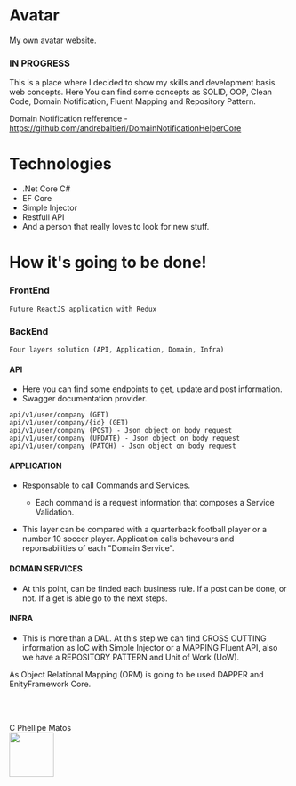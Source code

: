 # Avatar
My own avatar website.
### IN PROGRESS ###

This is a place where I decided to show my skills and development basis web concepts. Here You can find some concepts as SOLID, OOP, Clean Code, Domain Notification, Fluent Mapping and Repository Pattern. 

Domain Notification refference - https://github.com/andrebaltieri/DomainNotificationHelperCore

# Technologies
- .Net Core C#
- EF Core
- Simple Injector
- Restfull API
- And a person that really loves to look for new stuff.

# How it's going to be done!
### FrontEnd
```
Future ReactJS application with Redux
```
### BackEnd
```
Four layers solution (API, Application, Domain, Infra)
```


#### API 
- Here you can find some endpoints to get, update and post information.
- Swagger documentation provider.
```
api/v1/user/company (GET)
api/v1/user/company/{id} (GET)
api/v1/user/company (POST) - Json object on body request
api/v1/user/company (UPDATE) - Json object on body request
api/v1/user/company (PATCH) - Json object on body request
```

#### APPLICATION 
- Responsable to call Commands and Services.
    - Each command is a request information that composes a Service Validation.
    
-  This layer can be compared with a quarterback football player or a number 10 soccer player. Application calls behavours and reponsabilities of each "Domain Service".

#### DOMAIN SERVICES 
- At this point, can be finded each business rule. If a post can be done, or not. If a get is able go to the next steps.

#### INFRA 
- This is more than a DAL. At this step we can find CROSS CUTTING information as IoC with Simple Injector or a MAPPING Fluent API, also we have a REPOSITORY PATTERN and Unit of Work (UoW).

As Object Relational Mapping (ORM) is going to be used DAPPER and EnityFramework Core.


<br><br>

C Phellipe Matos <br>
<img src="https://calendarmedia.blob.core.windows.net/assets/3867334a-8bcc-4f44-9684-3fe63020ec24.png" data-canonical-src="https://calendarmedia.blob.core.windows.net/assets/3867334a-8bcc-4f44-9684-3fe63020ec24.png" width="80"/>
